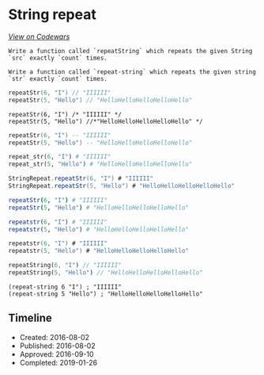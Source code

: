 # String repeat
[*View on Codewars*](https://www.codewars.com/kata/string-repeat)

```if-not:racket
Write a function called `repeatString` which repeats the given String `src` exactly `count` times.
```
```if:racket
Write a function called `repeat-string` which repeats the given string `str` exactly `count` times.
```
```c
repeatStr(6, "I") // "IIIIII"
repeatStr(5, "Hello") // "HelloHelloHelloHelloHello"
```
```reason
repeatStr(6, "I") /* "IIIIII" */
repeatStr(5, "Hello") //*"HelloHelloHelloHelloHello" */
```
```lua
repeatStr(6, "I") -- "IIIIII"
repeatStr(5, "Hello") -- "HelloHelloHelloHelloHello"
```
```elixir
repeat_str(6, "I") # "IIIIII"
repeat_str(5, "Hello") # "HelloHelloHelloHelloHello"
```
```scala
StringRepeat.repeatStr(6, "I") # "IIIIII"
StringRepeat.repeatStr(5, "Hello") # "HelloHelloHelloHelloHello"
```
```nim
repeatStr(6, "I") # "IIIIII"
repeatStr(5, "Hello") # "HelloHelloHelloHelloHello"
```
```julia
repeatstr(6, "I") # "IIIIII"
repeatstr(5, "Hello") # "HelloHelloHelloHelloHello"
```
```kotlin
repeatstr(6, "I") # "IIIIII"
repeatstr(5, "Hello") # "HelloHelloHelloHelloHello"
```
```dart
repeatString(6, "I") // "IIIIII"
repeatString(5, "Hello") // "HelloHelloHelloHelloHello"
```
```racket
(repeat-string 6 "I") ; "IIIIII"
(repeat-string 5 "Hello") ; "HelloHelloHelloHelloHello"
```


## Timeline
- Created: 2016-08-02
- Published: 2016-08-02
- Approved: 2016-09-10
- Completed: 2019-01-26